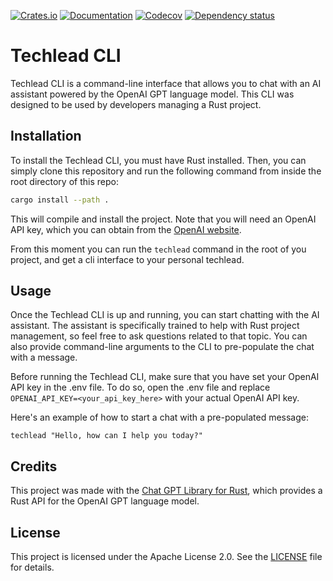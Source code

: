 [![Crates.io](https://img.shields.io/crates/v/techlead.svg)](https://crates.io/crates/techlead)
[![Documentation](https://docs.rs/techlead/badge.svg)](https://docs.rs/techlead/)
[![Codecov](https://codecov.io/github/arend-jan/techlead/coverage.svg?branch=main)](https://codecov.io/gh/arend-jan/techlead)
[![Dependency status](https://deps.rs/repo/github/arend-jan/techlead/status.svg)](https://deps.rs/repo/github/arend-jan/techlead) 
# Techlead CLI
Techlead CLI is a command-line interface that allows you to chat with an AI assistant powered by the OpenAI GPT language model. This CLI was designed to be used by developers managing a Rust project.

## Installation
To install the Techlead CLI, you must have Rust installed. Then, you can simply clone this repository and run the following command from inside the root directory of this repo:

```sh
cargo install --path .
```
This will compile and install the project. Note that you will need an OpenAI API key, which you can obtain from the [OpenAI website](https://beta.openai.com/signup/).

From this moment you can run the `techlead` command in the root of you project, and get a cli interface to your personal techlead.

## Usage
Once the Techlead CLI is up and running, you can start chatting with the AI assistant. The assistant is specifically trained to help with Rust project management, so feel free to ask questions related to that topic. You can also provide command-line arguments to the CLI to pre-populate the chat with a message.

Before running the Techlead CLI, make sure that you have set your OpenAI API key in the .env file. To do so, open the .env file and replace `OPENAI_API_KEY=<your_api_key_here>` with your actual OpenAI API key.

Here's an example of how to start a chat with a pre-populated message:

```
techlead "Hello, how can I help you today?"
```

## Credits
This project was made with the [Chat GPT Library for Rust](https://github.com/Arend-Jan/techlead), which provides a Rust API for the OpenAI GPT language model.

## License
This project is licensed under the Apache License 2.0. See the [LICENSE](LICENSE) file for details.
